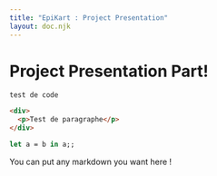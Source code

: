 ```yaml
---
title: "EpiKart : Project Presentation"
layout: doc.njk
---
```


# Project Presentation Part!

    test de code

```html
<div>
  <p>Test de paragraphe</p>
</div>
```

```ocaml
let a = b in a;;
```

You can put any markdown you want here !
